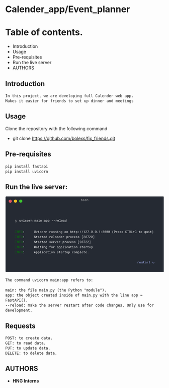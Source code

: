 # Calender_app/Event_planner

# Table of contents.</br>
* Introduction
* Usage
* Pre-requisites
* Run the live server
* AUTHORS
## Introduction
    In this project, we are developing full Calender web app.
    Makes it easier for friends to set up dinner and meetings 

## Usage
Clone the repository with the following command
*   git clone https://github.com/bolexs/fix_friends.git

## Pre-requisites
    pip install fastapi
    pip install uvicorn


## Run the live server:
<p align="center">
<img src='./Resources/FastAPI.png'/>
</p>
    
    The command uvicorn main:app refers to:

    main: the file main.py (the Python "module").
    app: the object created inside of main.py with the line app = FastAPI().
    --reload: make the server restart after code changes. Only use for development.

## Requests
    POST: to create data.
    GET: to read data.
    PUT: to update data.
    DELETE: to delete data.


## AUTHORS
* **HNG Interns**